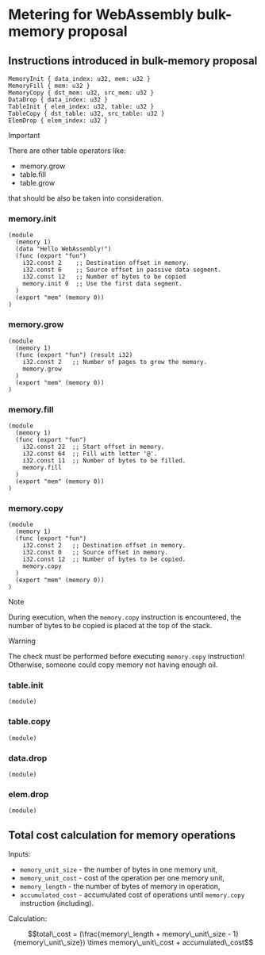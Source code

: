 # Metering for WebAssembly bulk-memory proposal

## Instructions introduced in bulk-memory proposal

```text
MemoryInit { data_index: u32, mem: u32 }
MemoryFill { mem: u32 }
MemoryCopy { dst_mem: u32, src_mem: u32 }
DataDrop { data_index: u32 }
TableInit { elem_index: u32, table: u32 }
TableCopy { dst_table: u32, src_table: u32 }
ElemDrop { elem_index: u32 }
```

> [!IMPORTANT]  
> There are other table operators like: 
> - memory.grow
> - table.fill
> - table.grow
> 
> that should be also be taken into consideration.

### memory.init

```webassembly
(module
  (memory 1)
  (data "Hello WebAssembly!")
  (func (export "fun")
    i32.const 2    ;; Destination offset in memory.
    i32.const 6    ;; Source offset in passive data segment.
    i32.const 12   ;; Number of bytes to be copied
    memory.init 0  ;; Use the first data segment.
  )
  (export "mem" (memory 0))
)
```

### memory.grow

```webassembly
(module
  (memory 1)
  (func (export "fun") (result i32)
    i32.const 2   ;; Number of pages to grow the memory.
    memory.grow
  )
  (export "mem" (memory 0))
)
```

### memory.fill

```webassembly
(module
  (memory 1)
  (func (export "fun")
    i32.const 22  ;; Start offset in memory.
    i32.const 64  ;; Fill with letter '@'.
    i32.const 11  ;; Number of bytes to be filled.
    memory.fill
  )
  (export "mem" (memory 0))
)
```

### memory.copy

```webassembly
(module
  (memory 1)
  (func (export "fun")
    i32.const 2   ;; Destination offset in memory.
    i32.const 0   ;; Source offset in memory.
    i32.const 12  ;; Number of bytes to be copied.
    memory.copy
  )
  (export "mem" (memory 0))
)
```

> [!NOTE]  
> During execution, when the `memory.copy` instruction is encountered,
> the number of bytes to be copied is placed at the top of the stack. 

> [!WARNING]  
> The check must be performed before executing `memory.copy` instruction!
> Otherwise, someone could copy memory not having enough oil. 

### table.init

```webassembly
(module)
```

### table.copy

```webassembly
(module)
```

### data.drop

```webassembly
(module)
```

### elem.drop

```webassembly
(module)
```

## Total cost calculation for memory operations

Inputs:

- `memory_unit_size` - the number of bytes in one memory unit,
- `memory_unit_cost` - cost of the operation per one memory unit,
- `memory_length` - the number of bytes of memory in operation,
- `accumulated_cost` - accumulated cost of operations until `memory.copy` instruction (including).

Calculation:

```math
total\_cost = (\frac{memory\_length + memory\_unit\_size - 1}{memory\_unit\_size}) \times memory\_unit\_cost + accumulated\_cost
```
